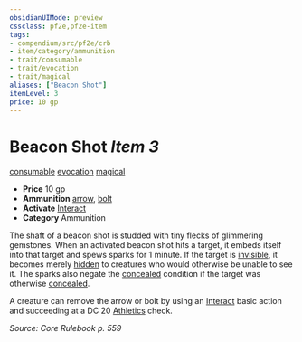 ```yaml
---
obsidianUIMode: preview
cssclass: pf2e,pf2e-item
tags:
- compendium/src/pf2e/crb
- item/category/ammunition
- trait/consumable
- trait/evocation
- trait/magical
aliases: ["Beacon Shot"]
itemLevel: 3
price: 10 gp
---
```

# Beacon Shot *Item 3*  
[consumable](../../../rules/traits/consumable.md)  [evocation](../../../rules/traits/evocation.md)  [magical](../../../rules/traits/magical.md)  

- **Price** 10 gp
- **Ammunition** [arrow](arrow.md), [bolt](bolt.md)
- **Activate** [Interact](../../../rules/actions/interact.md)
- **Category** Ammunition

The shaft of a beacon shot is studded with tiny flecks of glimmering gemstones. When an activated beacon shot hits a target, it embeds itself into that target and spews sparks for 1 minute. If the target is [invisible](../../../rules/conditions.md#Invisible), it becomes merely [hidden](../../../rules/conditions.md#Hidden) to creatures who would otherwise be unable to see it. The sparks also negate the [concealed](../../../rules/conditions.md#Concealed) condition if the target was otherwise [concealed](../../../rules/conditions.md#Concealed).

A creature can remove the arrow or bolt by using an [Interact](../../../rules/actions/interact.md) basic action and succeeding at a DC 20 [Athletics](../../skills.md#Athletics) check.

*Source: Core Rulebook p. 559*